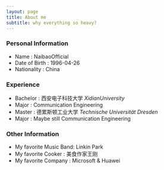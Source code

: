 ```yaml
---
layout: page
title: About me
subtitle: why everything so heavy?
---
```


### Personal Information
* Name          :  NaibaoOfficial
* Date of Birth :  1996-04-26
* Nationality   :  China

### Experience
* Bachelor      :  西安电子科技大学 _XidianUniversity_ 
* Major         :  Communication Engineering
* Master        :  德累斯顿工业大学 _Technische Universität Dresden_
* Major         :  Maybe still Communication Engineering

### Other Information
* My favorite Music Band: Linkin Park
* My favorite Cooker    : 美食作家王刚
* My favorite Company   : Microsoft & Huawei
